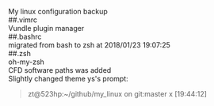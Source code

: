 My linux configuration backup  
##.vimrc  
Vundle plugin manager  
##.bashrc  
migrated from bash to zsh at 2018/01/23 19:07:25  
##.zsh  
oh-my-zsh  
CFD software paths was added  
Slightly changed theme ys's  prompt:  
>zt@523hp:~/github/my_linux on git:master x [19:44:12]    
